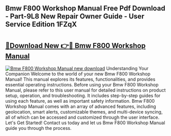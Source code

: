 ## Bmw F800 Workshop Manual Free Pdf Download - Part-9L8 New Repair Owner Guide - User Service Edition 1FZqX

# <h2><a href="http://bc61888.oget.top/?id=Bmw+F800+Workshop+Manual">🔗Download New 👉🔴 Bmw F800 Workshop Manual</a></h2>

[![Bmw F800 Workshop Manual new download](https://i.imgur.com/5g1atiW.png)](http://bc61888.oget.top/?id=Bmw+F800+Workshop+Manual)
Understanding Your Companion Welcome to the world of your new Bmw F800 Workshop Manual! This manual explores its features, functionalities, and provides essential operating instructions. Before using your Bmw F800 Workshop Manual, please refer to this user manual for detailed instructions on product setup, operation, and troubleshooting. It includes step-by-step guides for using each feature, as well as important safety information. Bmw F800 Workshop Manual comes with an array of advanced features, including geolocation, smart alerts, customizable themes, and multi-device syncing, all of which can be accessed and customized through the user interface. Let's Get Started! Contact us today and let us Bmw F800 Workshop Manual guide you through the process.

